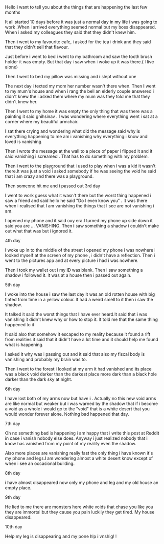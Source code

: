   Hello i want to tell you about the things that are happening the last few months

It all started 10 days before it was just a normal day in my life i was going to work .When i arrived everything seemed normal but my boss disappeared. When i asked my colleagues they said thet they didn't knew him.

Then i went to my favourite cafe, i asked for the tea i drink and they said that they didn't sell that flavour.

Just before i went to bed i went to my bathroom and saw the tooth brush holder it was empty. But that day i saw when i woke up it was there.( I live alone)

Then I went to bed my pillow was missing and i slept without one 

The next day i texted my mom her number wasn't there when. Then I went to my mum's house and when i rang the bell an elderly couple answered i didn't knew the i asked them where my mum was they told me that they didn't knew her.

Then I went to my home it was empty the only thing that was there was a painting it said gnihsinav . I was wondering where everything went i sat at a corner where my beautiful armchair.

I sat there crying and wondering what did the message said why is everything happening to me am i vanishing why everything i know and loved is vanishing. 

 Then i wrote the message at the wall to a piece of paper i flipped it and it said vanishing i screamed . That has to do something with my  problem.

Then i went to the playground that i used to play when i was a kid it wasn't there.It was just a void i asked somebody if he was seeing the void he said that i am crazy and there was a playground.

Then someone hit me and i passed out 
3rd day


I went to work guess what it wasn't there but the worst thing happened i saw a friend and said hello he said "Do I even know you" . It was there when i realised that I am vanishing the things that I see are not vanishing i am.

I  opened my phone and it said ouy era.I turned my phone up side down it said you are ... VANISHING. Then i saw something a shadow i couldn't make out what that was but i ignored it.

4th day

I woke up in to the middle of the street i opened my phone i was nowhere i looked myself at the screen of my phone , i didn't have a reflection. Then i went to the pictures app and at every picture i had i was nowhere.
 
Then i took my wallet out i my ID was blank. Then i saw something a shadow i followed it. It was at a house then i passed out again.

5th day

I woke into the house i saw the last day it was an old rotten house with big tinted from time in a yellow colour. It had a weird smell to it then i saw the shadow.

It talked it said the worst things that I have ever heard.It said that i was vanishing it didn't knew why or how to stop it. It told me that the same thing happened to it 

It said also that somehow it escaped to my reality because it found a rift from realities it said that it didn't have a lot time and it should help me found what is happening.

I asked it why was i passing out and it said that also my fiscal body is vanishing and probably my brain was to.

Then i went to the forest i looked at my arm it had vanished and its place was a black void darker than the darkest place more dark than a black hole darker than the dark sky at night.

6th day
 
I have lost both of my arms now but have i . Actually no this new void arms are like normal but weaker but i was warned by the shadow that if i become a void as a whole i would go to the "void" that is a white desert that you would wonder forever alone. Nothing bad happened that day.

7th day

Oh no something bad is happening i am happy that i write this post at Reddit in case i vanish nobody else does. Anyway i just realized nobody that i know has vanished from my point of my reality even the shadow.

Also more places are vanishing really fast the only thing i have known it's my phone and legs.I am wondering almost a white desert know except of when i see an occasional building.

8th day

 i have almost disappeared now only my phone and leg and my old house an empty place.

9th day

He lied to me there are monsters here  white voids that chase you like you they are immortal but they cause you pain luckily they get tired. My house disappeared.

10th day

Help my leg is disappearing and my pone hlp i vnshig! !